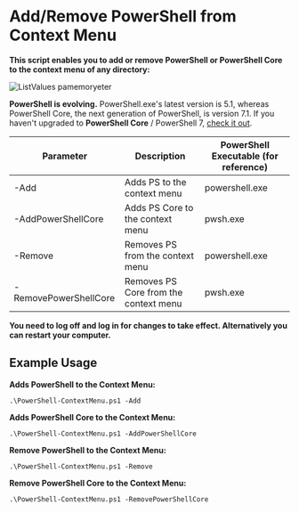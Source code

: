 
# Add/Remove PowerShell from Context Menu

**This script enables you to add or remove PowerShell or PowerShell Core to the context menu of any directory:**

![ListValues pamemoryeter](https://raw.githubusercontent.com/asheroto/PowerShell-in-Context-Menu/main/screenshots/ContextMenu.png)

**PowerShell is evolving.**  PowerShell.exe's latest version is 5.1, whereas PowerShell Core, the next generation of PowerShell, is version 7.1.  If you haven't upgraded to **PowerShell Core** / PowerShell 7, [check it out](https://github.com/powershell/powershell).

|Parameter|Description|PowerShell Executable (for reference)
|--|--|--|
|-Add|Adds PS to the context menu|powershell.exe|
|-AddPowerShellCore|Adds PS Core to the context menu|pwsh.exe|
|-Remove|Removes PS from the context menu|powershell.exe|
|-RemovePowerShellCore|Removes PS Core from the context menu|pwsh.exe|

**You need to log off and log in for changes to take effect.  Alternatively you can restart your computer.**

## Example Usage

**Adds PowerShell to the Context Menu:**

`.\PowerShell-ContextMenu.ps1 -Add`

**Adds PowerShell Core to the Context Menu:**

`.\PowerShell-ContextMenu.ps1 -AddPowerShellCore`

**Remove PowerShell to the Context Menu:**

`.\PowerShell-ContextMenu.ps1 -Remove`

**Remove  PowerShell Core to the Context Menu:**

`.\PowerShell-ContextMenu.ps1 -RemovePowerShellCore`
